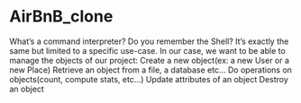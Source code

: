 # AirBnB_clone
What’s a command interpreter?
Do you remember the Shell?
It’s exactly the same but limited to a specific use-case.
In our case, we want to be able to manage the objects of our project:
    Create a new object(ex: a new User or a new Place)
    Retrieve an object from a file, a database etc…
    Do operations on objects(count, compute stats, etc…)
    Update attributes of an object
    Destroy an object
